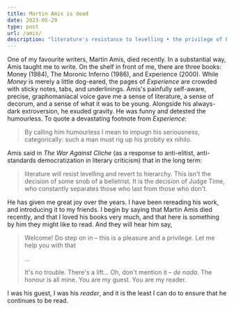 ```yaml
---
title: Martin Amis is dead
date: 2023-05-29
type: post
url: /amis/
description: "literature's resistance to levelling • the privilege of being a reader"
---
```


One of my favourite writers, Martin Amis, died recently. In a substantial way, Amis taught me to write. On the shelf in front of me, there are three books: Money (1984), The Moronic Inferno (1986), and Experience (2000). While *Money* is merely a little dog-eared, the pages of *Experience* are crowded with sticky notes, tabs, and underlinings. Amis's painfully self-aware, precise, graphomaniacal voice gave me a sense of literature, a sense of decorum, and a sense of what it was to be young. Alongside his always-dark extroversion, he exuded gravity. He was funny and detested the humourless. To quote a devastating footnote from *Experience*: 

> By calling him humourless I mean to impugn his seriousness, categorically: such a man must rig up his probity ex nihilo.

Amis said in *The War Against Cliche* (as a response to anti-elitist, anti-standards democratization in literary criticism) that in the long term: 

>literature will resist levelling and revert to hierarchy. This isn't the decision of some snob of a belletrist. It is the decision of Judge Time, who constantly separates those who last from those who don't. 

He has given me great joy over the years. I have been rereading his work, and introducing it to my friends. I begin by saying that Martin Amis died recently, and that I loved his books very much, and that here is something by him they might like to read. And they will hear him say, 

> Welcome! Do step on in – this is a pleasure and a privilege. Let me help you with that 
> 
> ...
> 
> It's no trouble. There's a lift… Oh, don't mention it – *de nada*. The honour is all mine. You are my guest. You are my reader.

I was his guest, I was his *reader*, and it is the least I can do to ensure that he continues to be read.